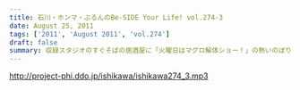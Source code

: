 ```yaml
---
title: 石川・ホンマ・ぶるんのBe-SIDE Your Life! vol.274-3
date: August 25, 2011
tags: ['2011', 'August 2011', 'vol.274']
draft: false
summary: 収録スタジオのすぐそばの居酒屋に「火曜日はマグロ解体ショー！」の熱いのぼりが！いつかいつかとはや数年。そしてレギュラー収録デーが火曜。なんとか解体ショーに間に合う時間に行ってみたい。NAMAE
---
```


http://project-phi.ddo.jp/ishikawa/ishikawa274_3.mp3